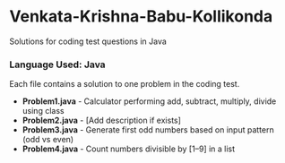 # Venkata-Krishna-Babu-Kollikonda
Solutions for coding test questions in Java
### Language Used: Java

Each file contains a solution to one problem in the coding test.

- **Problem1.java** - Calculator performing add, subtract, multiply, divide using class
- **Problem2.java** - [Add description if exists]
- **Problem3.java** - Generate first odd numbers based on input pattern (odd vs even)
- **Problem4.java** - Count numbers divisible by [1–9] in a list
